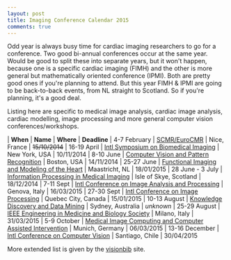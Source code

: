 ```yaml
---
layout: post
title: Imaging Conference Calendar 2015
comments: true
---
```


Odd year is always busy time for cardiac imaging researchers to go for a conference. Two good bi-annual conferences occur at the same year. Would be good to split these into separate years, but it won't happen, because one is a specific cardiac imaging (FIMH) and the other is more general but mathematically oriented conference (IPMI). Both are pretty good ones if you're planning to attend. But this year FIMH & IPMI are going to be back-to-back events, from NL straight to Scotland. So if you're planning, it's a good deal.

Listing here are specific to medical image analysis, cardiac image analysis, cardiac modelling, image processing and more general computer vision conferences/workshops.

| **When** | **Name** | **Where** | **Deadline**
| 4-7 February | [SCMR/EuroCMR][SCMR] | Nice, France | <del>15/10/2014</del>
| 16-19 April | [Intl Symposium on Biomedical Imaging][ISBI] | New York, USA | 10/11/2014
| 8-10 June | [Computer Vision and Pattern Recognition][CVPR] | Boston, USA | 14/11/2014
| 25-27 June | [Functional Imaging and Modeling of the Heart][FIMH] | Maastricht, NL | 18/01/2015
| 28 June - 3 July | [Information Processing in Medical Imaging][IPMI] | Isle of Skye, Scotland | 18/12/2014
| 7-11 Sept | [Intl Conference on Image Analysis and Processing][ICIAP] | Genova, Italy | 16/03/2015
| 27-30 Sept | [Intl Conference on Image Processing][ICIP] | Quebec City, Canada | 15/01/2015
| 10-13 August | [Knowledge Discovery and Data Mining][KDD] | Sydney, Australia | *unknown*
| 25-29 August | [IEEE Engineering in Medicine and Biology Society][EMBC] | Milano, Italy | 31/03/2015
| 5-9 October | [Medical Image Computing and Computer Assisted Intervention][MICCAI] | Munich, Germany | 06/03/2015
| 13-16 December | [Intl Conference on Computer Vision][ICCV] | Santiago, Chile | 30/04/2015

[FIMH]: http://www.fimh2015.org/
[IPMI]: http://ipmi2015.cs.ucl.ac.uk/
[MICCAI]: http://www.miccai2015.org/
[SCMR]: http://www.scmreurocmr2015.org/
[ISBI]: http://biomedicalimaging.org/2015/
[EMBC]: http://embc.embs.org/2015/
[ICIP]: http://www.icip2015.org/
[ICIAP]: http://www.iciap2015.eu/
[CVPR]: http://www.pamitc.org/cvpr15/
[KDD]: http://www.kdd.org/kdd2015/
[ICCV]: http://pamitc.org/iccv15/

More extended list is given by the [visionbib](http://conferences.visionbib.com/Browse-data.php?year=2015) site.
